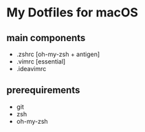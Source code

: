 # My Dotfiles for macOS

## main components
- .zshrc [oh-my-zsh + antigen]
- .vimrc [essential]
- .ideavimrc

## prerequirements
- git 
- zsh
- oh-my-zsh
